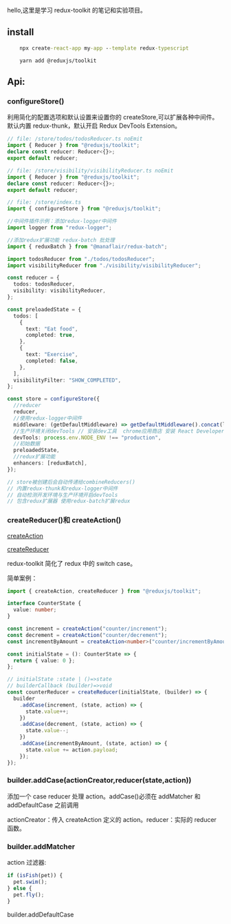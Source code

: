 hello,这里是学习 redux-toolkit 的笔记和实验项目。

## install

```cmd
    npx create-react-app my-app --template redux-typescript
```

```yarn
    yarn add @reduxjs/toolkit
```

## Api:

### configureStore()

利用简化的配置选项和默认设置来设置你的 createStore,可以扩展各种中间件。默认内置 redux-thunk，默认开启 Redux DevTools Extension。

```ts
// file: /store/todos/todosReducer.ts noEmit
import { Reducer } from "@reduxjs/toolkit";
declare const reducer: Reducer<{}>;
export default reducer;

// file: /store/visibility/visibilityReducer.ts noEmit
import { Reducer } from "@reduxjs/toolkit";
declare const reducer: Reducer<{}>;
export default reducer;

// file: /store/index.ts
import { configureStore } from "@reduxjs/toolkit";

//中间件插件示例：添加redux-logger中间件
import logger from "redux-logger";

//添加redux扩展功能 redux-batch 批处理
import { reduxBatch } from "@manaflair/redux-batch";

import todosReducer from "./todos/todosReducer";
import visibilityReducer from "./visibility/visibilityReducer";

const reducer = {
  todos: todosReducer,
  visibility: visibilityReducer,
};

const preloadedState = {
  todos: [
    {
      text: "Eat food",
      completed: true,
    },
    {
      text: "Exercise",
      completed: false,
    },
  ],
  visibilityFilter: "SHOW_COMPLETED",
};

const store = configureStore({
  //reducer
  reducer,
  //使用redux-logger中间件
  middleware: (getDefaultMiddleware) => getDefaultMiddleware().concat(logger),
  //生产环境关闭devTools // 安装dev工具  chrome应用商店 安装 React Developer Tools
  devTools: process.env.NODE_ENV !== "production",
  //初始数据
  preloadedState,
  //redux扩展功能
  enhancers: [reduxBatch],
});

// store被创建后会自动传递给combineReducers()
// 内置redux-thunk和redux-logger中间件
// 自动检测开发环境与生产环境开启devTools
// 包含redux扩展器 使用redux-batch扩展redux
```

### createReducer()和 createAction()

[createAction](https://redux-toolkit.js.org/api/createAction)

[createReducer](https://redux-toolkit.js.org/api/createReducer)

redux-toolkit 简化了 redux 中的 switch case。

简单案例：

```ts
import { createAction, createReducer } from "@reduxjs/toolkit";

interface CounterState {
  value: number;
}

const increment = createAction("counter/increment");
const decrement = createAction("counter/decrement");
const incrementByAmount = createAction<number>("counter/incrementByAmount");

const initialState = (): CounterState => {
  return { value: 0 };
};

// initialState :state | ()=>state
// builderCallback (builder)=>void
const counterReducer = createReducer(initialState, (builder) => {
  builder
    .addCase(increment, (state, action) => {
      state.value++;
    })
    .addCase(decrement, (state, action) => {
      state.value--;
    })
    .addCase(incrementByAmount, (state, action) => {
      state.value += action.payload;
    });
});
```

### builder.addCase(actionCreator,reducer(state,action))

添加一个 case reducer 处理 action。addCase()必须在 addMatcher 和 addDefaultCase 之前调用

actionCreator：传入 createAction 定义的 action。reducer：实际的 reducer 函数。

### builder.addMatcher

action 过滤器:

```ts
if (isFish(pet)) {
  pet.swim();
} else {
  pet.fly();
}
```

builder.addDefaultCase
